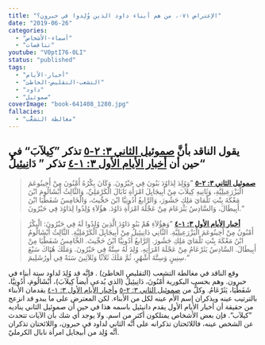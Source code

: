 ```yaml
---
title: "الإعتراض ٠٧١، من هم أبناء داود الذين وُلِدوا في حبرون؟"
date: "2019-06-26"
categories:
  - "أسماء-الأشخاص"
  - "تناقضات"
youtube: "V0ptI76-0LI"
status: "published"
tags:
  - "أخبار-الأيام"
  - "التشعب-التقليص-الخاطئ"
  - "داود"
  - "صموئيل"
coverImage: "book-641408_1280.jpg"
fallacies:
  - "مغالطة التشعُّب"
---
```


## يقول الناقد بأنَّ [صموئيل الثاني ٣: ٢-٥](https://my.bible.com/bible/101/2SA.3.2-5) تذكر ”كِيلآبَ“ في حين أن [أخبار الأيام الأول ٣: ١-٤](https://my.bible.com/bible/101/1CH.3.1-4) تذكر ” دَانِيئِيلُ“

> **[صموئيل الثاني ٣: ٢-٥](https://my.bible.com/bible/101/2SA.3.2-5)** ”وَوُلِدَ لِدَاوُدَ بَنُونَ فِي حَبْرُونَ. وَكَانَ بِكْرُهُ أَمْنُونَ مِنْ أَخِينُوعَمَ الْيَزْرَعِيلِيَّةِ، وَثَانِيهِ كِيلآبَ مِنْ أَبِيجَايِلَ امْرَأَةِ نَابَالَ الْكَرْمَلِيِّ، وَالثَّالِثُ أَبْشَالُومَ ابْنَ مَعْكَةَ بِنْتِ تَلْمَايَ مَلِكِ جَشُورَ، وَالرَّابعُ أَدُونِيَّا ابْنَ حَجِّيثَ، وَالْخَامِسُ شَفَطْيَا ابْنَ أَبِيطَالَ، وَالسَّادِسُ يَثْرَعَامَ مِنْ عَجْلَةَ امْرَأَةِ دَاوُدَ. هؤُلاَءِ وُلِدُوا لِدَاوُدَ فِي حَبْرُونَ.“

> **[أخبار الأيام الأول ٣: ١-٤](https://my.bible.com/bible/101/1CH.3.1-4)** ”وَهؤُلاَءِ هُمْ بَنُو دَاوُدَ الَّذِينَ وُلِدُوا لَهُ فِي حَبْرُونَ: الْبِكْرُ أَمْنُونُ مِنْ أَخِينُوعَمَ الْيَزْرَعِيلِيَّةِ. الثَّانِي دَانِيئِيلُ مِنْ أَبِيجَايِلَ الْكَرْمَلِيَّةِ. الثَّالِثُ أَبْشَالُومُ ابْنُ مَعْكَةَ بِنْتِ تَلْمَايَ مَلِكِ جَشُورَ. الرَّابعُ أَدُونِيَّا ابْنُ حَجِّيثَ. الخَّامِسُ شَفَطْيَا مِنْ أَبِيطَالَ. السَّادِسُ يَثَرْعَامُ مِنْ عَجْلَةَ امْرَأَتِهِ. وُلِدَ لَهُ سِتَّةٌ فِي حَبْرُونَ. وَمَلَكَ هُنَاكَ سَبْعَ سِنِينٍ وَسِتَّةَ أَشْهُرٍ، ثُمَّ مَلَكَ ثَلاَثًا وَثَلاَثِينَ سَنَةً فِي أُورُشَلِيمَ.“

وقع الناقد في مغالطة التشعب (التقليص الخاطئ) . فإنَّه قد وُلِدَ لداود ستة أبناء في حبرون. وهم بحسب البكورية أَمْنُونَ، دَانِيئِيلُ (الذي يُدعى أيضاً كِيلآبَ)، أَبْشَالُومَ، أَدُونِيَّا، شَفَطْيَا، يَثَرْعَامُ. وكلٌّ من [صموئيل الثاني ٣: ٢-٥](https://my.bible.com/bible/101/2SA.3.2-5) و[أخبار الأيام الأول ٣: ١-٤](https://my.bible.com/bible/101/1CH.3.1-4) يقدمان الأبناء بالترتيب عينه ويذكران إسم الأم عينه لكل من الأبناء. لكن المعترض على ما يبدو قد انزعج من حقيقة أن أخبار الأيام الأول يقدم دانيئيل باسمه هذا في حين أن صموئيل الثاني يناديه ”كيلآب“. فإن بعض الأشخاص يمتلكون أكثر من اسم. ولا يوجد أي شك بأن الآيات تتحدث عن الشخص عينه، فاللائحتان تذكرانه على أنَّه الثاني لداود في حبرون، واللائحتان تذكران أنَّه وُلِد من أبيجايل امرأة نابال الكرمليّ.
